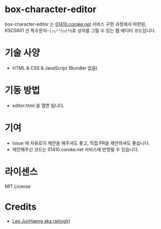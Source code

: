 # box-character-editor

box-character-editor 는 [01410.coroke.net](https://01410.coroke.net) 서비스 구현 과정에서 마련된, KSC5601 선 특수문자`─│┌┐┘└├┬┤┴┼`로 상자를 그릴 수 있는 웹 에디터 코드입니다.

# 기술 사양

- HTML & CSS & JavaScript (Bundler 없음)

# 기동 방법

- editor.html 을 열면 됩니다.

# 기여

- Issue 에 자유로이 제안을 해주셔도 좋고, 직접 PR을 제안하셔도 좋습니다. 
- 제안해주신 코드는 01410.coroke.net 서비스에 반영될 수 있습니다.

# 라이센스

MIT License 

# Credits

- [Lee JunHaeng aka rainygirl](https://rainygirl.com/)

